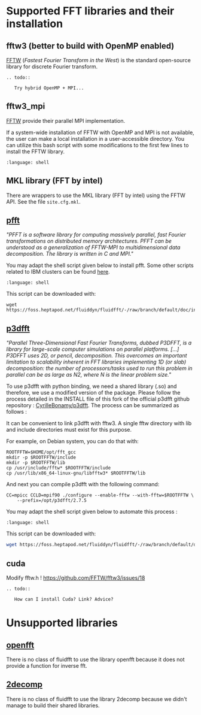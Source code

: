 # Supported FFT libraries and their installation

## fftw3 (better to build with OpenMP enabled)

[FFTW](http://www.fftw.org/) (*Fastest Fourier Transform in the West*) is the
standard open-source library for discrete Fourier transform.

```{eval-rst}
.. todo::

   Try hybrid OpenMP + MPI...
```

## fftw3_mpi

[FFTW](http://www.fftw.org/) provide their parallel MPI implementation.

If a system-wide installation of FFTW with OpenMP and MPI is not available,
the user can make a local installation in a user-accessible directory. You can
utilize this bash script with some modifications to the first few lines to
install the FFTW library.

```{literalinclude} install_fftw.sh
:language: shell
```

## MKL library (FFT by intel)

There are wrappers to use the MKL library (FFT by intel) using the FFTW
API. See the file `site.cfg.mkl`.

## [pfft](https://github.com/mpip/pfft)

*"PFFT is a software library for computing massively parallel, fast Fourier
transformations on distributed memory architectures. PFFT can be understood as
a generalization of FFTW-MPI to multidimensional data decomposition. The
library is written in C and MPI."*

You may adapt the shell script given below to install pfft. Some other scripts
related to IBM clusters can be found [here](https://www-user.tu-chemnitz.de/~potts/workgroup/pippig/software.php.en#scripts).

```{literalinclude} install_pfft.sh
:language: shell
```

This script can be downloaded with:

```
wget https://foss.heptapod.net/fluiddyn/fluidfft/-/raw/branch/default/doc/install/install_pfft.sh
```

## [p3dfft](https://www.p3dfft.net/)

*"Parallel Three-Dimensional Fast Fourier Transforms, dubbed P3DFFT, is a
library for large-scale computer simulations on parallel platforms. \[...\]
P3DFFT uses 2D, or pencil, decomposition. This overcomes an important
limitation to scalability inherent in FFT libraries implementing 1D (or slab)
decomposition: the number of processors/tasks used to run this problem in
parallel can be as large as N2, where N is the linear problem size."*

To use p3dfft with python binding, we need a shared library (.so) and therefore,
we use a modified version of the package. Please follow the process detailed
in the INSTALL file of this fork of the official p3dfft github repository :
[CyrilleBonamy/p3dfft](https://github.com/CyrilleBonamy/p3dfft). The process
can be summarized as follows :

It can be convenient to link p3dfft with fftw3. A single fftw directory with
lib and include directories must exist for this purpose.

For example, on Debian system, you can do that with:

```
ROOTFFTW=$HOME/opt/fft_gcc
mkdir -p $ROOTFFTW/include
mkdir -p $ROOTFFTW/lib
cp /usr/include/fftw* $ROOTFFTW/include
cp /usr/lib/x86_64-linux-gnu/libfftw3* $ROOTFFTW/lib
```

And next you can compile p3dfft with the following command:

```
CC=mpicc CCLD=mpif90 ./configure --enable-fftw --with-fftw=$ROOTFFTW \
    --prefix=/opt/p3dfft/2.7.5
```

You may adapt the shell script given below to automate this process :

```{literalinclude} install_p3dfft.sh
:language: shell
```

This script can be downloaded with:

```sh
wget https://foss.heptapod.net/fluiddyn/fluidfft/-/raw/branch/default/doc/install/install_p3dfft.sh
```

## cuda

Modify fftw.h ! <https://github.com/FFTW/fftw3/issues/18>

```{eval-rst}
.. todo::

   How can I install Cuda? Link? Advice?
```

# Unsupported libraries

## [openfft](http://www.openmx-square.org/openfft/)

There is no class of fluidfft to use the library openfft because it does not
provide a function for inverse fft.

## [2decomp](http://www.2decomp.org)

There is no class of fluidfft to use the library 2decomp because we didn't
manage to build their shared libraries.
